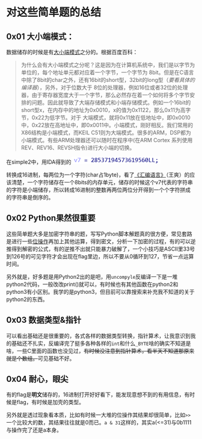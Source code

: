 # 对这些简单题的总结

## 0x01 大小端模式：

数据储存的时候是有[大小端模式]([https://baike.baidu.com/item/%E5%A4%A7%E5%B0%8F%E7%AB%AF%E6%A8%A1%E5%BC%8F/6750542?fr=aladdin#1](https://baike.baidu.com/item/大小端模式/6750542?fr=aladdin#1))之分的。根据百度百科：

> 为什么会有大小端模式之分呢？这是因为在计算机系统中，我们是以字节为单位的，每个地址单元都对应着一个字节，一个字节为 8bit。但是在C语言中除了8bit的char之外，还有16bit的short型，32bit的long型（*要看具体的编译器*），另外，对于位数大于 8位的处理器，例如16位或者32位的处理器，由于寄存器宽度大于一个字节，那么必然存在着一个如何将多个字节安排的问题。因此就导致了大端存储模式和小端存储模式。例如一个16bit的short型x，在内存中的地址为0x0010，x的值为0x1122，那么0x11为高字节，0x22为低字节。对于 大端模式，就将0x11放在低地址中，即0x0010中，0x22放在高地址中，即0x0011中。小端模式，刚好相反。我们常用的X86结构是小端模式，而KEIL C51则为大端模式。很多的ARM，DSP都为小端模式。有些ARM处理器还可以随时在程序中(在ARM Cortex 系列使用REV、REV16、REVSH指令)进行大小端的切换。

在simple2中，用IDA得到的![key](./simple2_key.png)

转换成16进制，每两位为一个字符(char占1byte)，看了[《汇编语言》](https://book.douban.com/subject/25726019/)（王爽）的应该清楚，一个字符储存在一个8bits的内存单元，储存的时候这个v7代表的字符串的字符是小端储存，所以转成16进制的整数再两位两位分开得到一个个字符拼成的字符串是倒序的。

## 0x02 Python果然很重要

这些简单题大多是加密字符串的题，写写Python脚本解题真的很方便，常见套路是进行一些[位操作](https://www.luogu.org/blog/chengni5673/er-jin-zhi-yu-wei-yun-suan)再加上其他运算，得到密文，分析一下加密的过程，有的可以逆推得到解密的公式，有的逆推不出就只能暴力破解了，一个小技巧是ASCII里33号到126号的可见字符才会出现在flag里边，所以不要从0循环到127，节省一点运算时间。

另外就是，好多题是用Python2出的是吧，用`uncompyle`反编译一下是一堆python2代码，一般改改print()就可以，有时候也有其他函数在python2和python3有小区别。我学的是python3，但目前可以靠搜索来补充我不知道的关于python2的东西。

## 0x03 数据类型&指针

可以看出基础还是很重要的，各式各样的数据类型转换，指针算术，让我意识到我的基础还不扎实，反编译完了挺多各种各样的`int`和什么`_BYTE`啥的确实不知道是啥，一些C里面的函数也没见过，~~有时候没注意到指针算术，看半天不知道那原来就是个数组。~~可见基础不好。

## 0x04 耐心，眼尖

有的flag是**明文**储存的，16进制打开好好看下，能发现意想不到的有用信息，有时候是flag，有时候是加壳的类型。

另外就是透过现象看本质，比如有时候一大堆的位操作其结果却很简单，比如`>>`一个比较大的数，其结果往往就是0而已。`a & 31`这样的，其实a(<=31)与0b1111与操作完了还是a本身。